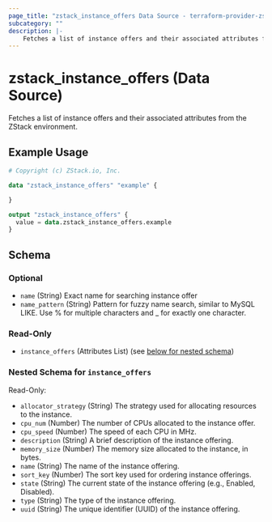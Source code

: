 ```yaml
---
page_title: "zstack_instance_offers Data Source - terraform-provider-zstack"
subcategory: ""
description: |-
    Fetches a list of instance offers and their associated attributes from the ZStack environment.
---
```


# zstack_instance_offers (Data Source)

Fetches a list of instance offers and their associated attributes from the ZStack environment.

## Example Usage

```terraform
# Copyright (c) ZStack.io, Inc.

data "zstack_instance_offers" "example" {

}

output "zstack_instance_offers" {
  value = data.zstack_instance_offers.example
}
```

<!-- schema generated by tfplugindocs -->
## Schema

### Optional

- `name` (String) Exact name for searching  instance offer
- `name_pattern` (String) Pattern for fuzzy name search, similar to MySQL LIKE. Use % for multiple characters and _ for exactly one character.

### Read-Only

- `instance_offers` (Attributes List) (see [below for nested schema](#nestedatt--instance_offers))

<a id="nestedatt--instance_offers"></a>
### Nested Schema for `instance_offers`

Read-Only:

- `allocator_strategy` (String) The strategy used for allocating resources to the instance.
- `cpu_num` (Number) The number of CPUs allocated to the instance offer.
- `cpu_speed` (Number) The speed of each CPU in MHz.
- `description` (String) A brief description of the instance offering.
- `memory_size` (Number) The memory size allocated to the instance, in bytes.
- `name` (String) The name of the instance offering.
- `sort_key` (Number) The sort key used for ordering instance offerings.
- `state` (String) The current state of the instance offering (e.g., Enabled, Disabled).
- `type` (String) The type of the instance offering.
- `uuid` (String) The unique identifier (UUID) of the instance offering.



